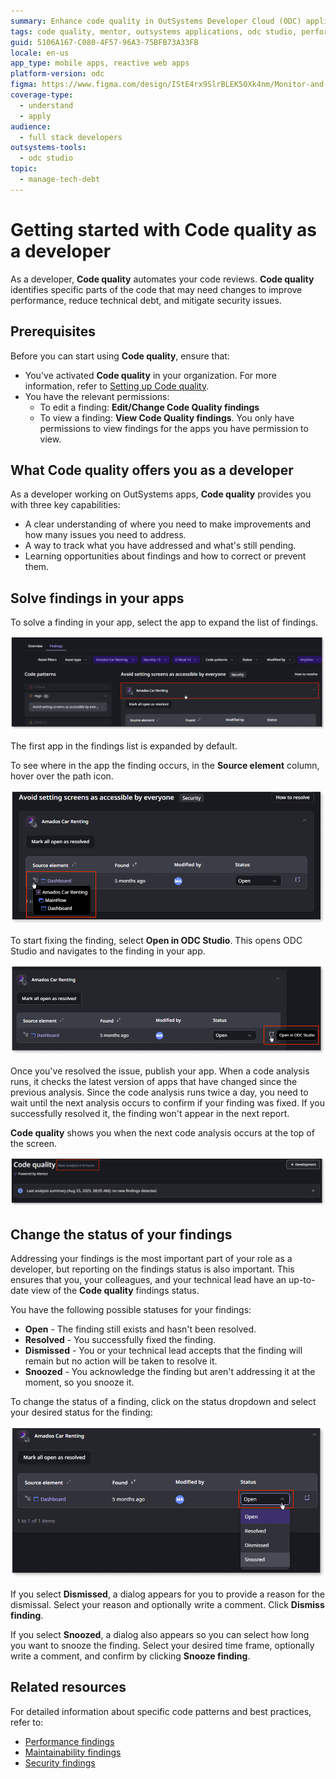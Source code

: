```yaml
---
summary: Enhance code quality in OutSystems Developer Cloud (ODC) applications using Code Quality for automated review, performance improvements, and security mitigation.
tags: code quality, mentor, outsystems applications, odc studio, performance optimization
guid: 5106A167-C080-4F57-96A3-75BFB73A33FB
locale: en-us
app_type: mobile apps, reactive web apps
platform-version: odc
figma: https://www.figma.com/design/IStE4rx9SlrBLEK5OXk4nm/Monitor-and-troubleshoot-apps?node-id=3522-11
coverage-type:
  - understand
  - apply
audience:
  - full stack developers
outsystems-tools:
  - odc studio
topic:
  - manage-tech-debt
---
```

# Getting started with Code quality as a developer

As a developer, **Code quality** automates your code reviews. **Code quality** identifies specific parts of the code that may need changes to improve performance, reduce technical debt, and mitigate security issues.

## Prerequisites

Before you can start using **Code quality**, ensure that:

* You've activated **Code quality** in your organization. For more information, refer to [Setting up Code quality](how-does-aims-works.md).
* You have the relevant permissions:
    * To edit a finding: **Edit/Change Code Quality findings**
    * To view a finding: **View Code Quality findings**. You only have permissions to view findings for the apps you have permission to view.

## What Code quality offers you as a developer

As a developer working on OutSystems apps, **Code quality** provides you with three key capabilities:

* A clear understanding of where you need to make improvements and how many issues you need to address.
* A way to track what you have addressed and what's still pending.
* Learning opportunities about findings and how to correct or prevent them.

## Solve findings in your apps

To solve a finding in your app, select the app to expand the list of findings.

![Screenshot showing the selection of an app to expand the list of findings.](images/select-app-pl.png "Selecting an app to view findings")

<div class="info" markdown="1">

The first app in the findings list is expanded by default.

</div>

To see where in the app the finding occurs, in the **Source element** column, hover over the path icon.

![Screenshot showing the path icon in the Source element column to locate the finding in the app.](images/finding-location-app-pl.png "Finding location in the app")

To start fixing the finding, select **Open in ODC Studio**. This opens ODC Studio and navigates to the finding in your app.

![Screenshot showing the option to open ODC Studio to start fixing the finding.](images/open-studio-pl.png "Opening ODC Studio")

Once you've resolved the issue, publish your app. When a code analysis runs, it checks the latest version of apps that have changed since the previous analysis. Since the code analysis runs twice a day, you need to wait until the next analysis occurs to confirm if your finding was fixed. If you successfully resolved it, the finding won't appear in the next report.

**Code quality** shows you when the next code analysis occurs at the top of the screen.

![Screenshot showing the next code analysis time at the top of the screen.](images/next-analysis-pl.png "Next code analysis time")

## Change the status of your findings

Addressing your findings is the most important part of your role as a developer, but reporting on the findings status is also important. This ensures that you, your colleagues, and your technical lead have an up-to-date view of the **Code quality** findings status.

You have the following possible statuses for your findings:

* **Open** - The finding still exists and hasn't been resolved.
* **Resolved** - You successfully fixed the finding.
* **Dismissed** - You or your technical lead accepts that the finding will remain but no action will be taken to resolve it.
* **Snoozed** - You acknowledge the finding but aren't addressing it at the moment, so you snooze it.

To change the status of a finding, click on the status dropdown and select your desired status for the finding:

![Screenshot showing the status dropdown to change the status of a finding.](images/change-status-finding-pl.png "Changing the status of a finding")

If you select **Dismissed**, a dialog appears for you to provide a reason for the dismissal. Select your reason and optionally write a comment. Click **Dismiss finding**.

If you select **Snoozed**, a dialog also appears so you can select how long you want to snooze the finding. Select your desired time frame, optionally write a comment, and confirm by clicking **Snooze finding**.

## Related resources

For detailed information about specific code patterns and best practices, refer to:

* [Performance findings](performance/performance.md)
* [Maintainability findings](maintainability/maintainability.md)
* [Security findings](security/security.md)
